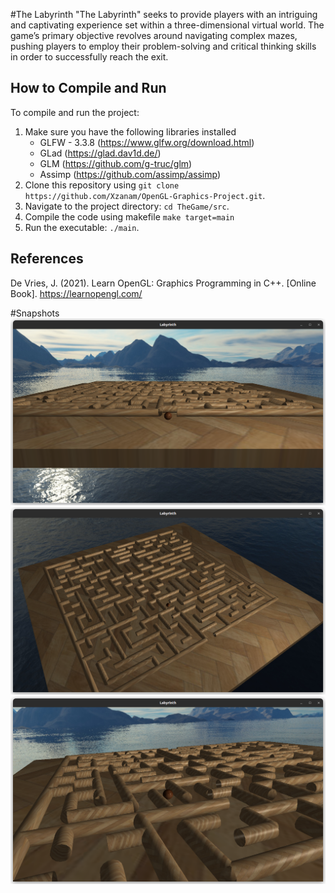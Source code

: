 #The Labyrinth
"The Labyrinth" seeks to provide players with an intriguing and captivating experience
set within a three-dimensional virtual world. The game’s primary objective revolves
around navigating complex mazes, pushing players to employ their problem-solving and
critical thinking skills in order to successfully reach the exit.

## How to Compile and Run

To compile and run the project:
1. Make sure you have the following libraries installed
    - GLFW - 3.3.8 (https://www.glfw.org/download.html)
    - GLad (https://glad.dav1d.de/)
    - GLM (https://github.com/g-truc/glm)
    - Assimp (https://github.com/assimp/assimp)
3. Clone this repository using `git clone https://github.com/Xzanam/OpenGL-Graphics-Project.git`.
4. Navigate to the project directory: `cd TheGame/src`.
5. Compile the code using makefile
    ```make target=main```
7. Run the executable: `./main`.

## References
  De Vries, J. (2021). Learn OpenGL: Graphics Programming in C++. [Online Book]. https://learnopengl.com/

#Snapshots
![snapshot1](./snapshots/1.png)
![snapshot2](./snapshots/2.png)
![snapshot3](./snapshots/3.png)

